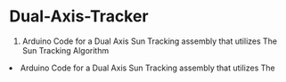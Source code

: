 # Dual-Axis-Tracker
<ol>
     <li> Arduino Code for a Dual Axis Sun Tracking assembly that utilizes The Sun Tracking Algorithm </ol> 
     <li> Arduino Code for a Dual Axis Sun Tracking assembly that utilizes The</ol> 
</ol>
